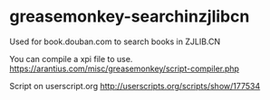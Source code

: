 greasemonkey-searchinzjlibcn
============================

Used for book.douban.com to search books in ZJLIB.CN


You can compile a xpi file to use.
https://arantius.com/misc/greasemonkey/script-compiler.php


Script on userscript.org
http://userscripts.org/scripts/show/177534
